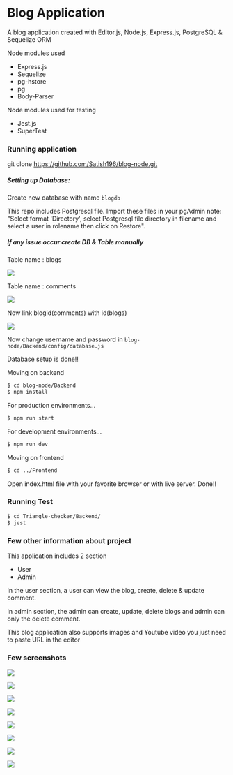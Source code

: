 # Blog Application

A blog application created with Editor.js, Node.js, Express.js, PostgreSQL & Sequelize ORM

Node modules used
  - Express.js
  - Sequelize 
  - pg-hstore
  - pg
  - Body-Parser

Node modules used for testing
  - Jest.js
  - SuperTest

### Running application

git clone https://github.com/Satish196/blog-node.git

##### Setting up Database:

Create new database with name ```blogdb```

This repo includes Postgresql file. Import these files in your pgAdmin note: "Select format 'Directory', select Postgresql file directory in filename and select a user in rolename then click on Restore". 

##### If any issue occur create DB & Table manually

Table name : blogs

![](Images/blog-tabel.png)

Table name : comments

![](Images/comment-tabel.png)

Now link blogid(comments) with id(blogs)

![](Images/relationship.png)

Now change username and password in ```blog-node/Backend/config/database.js  ```

Database setup is done!!

Moving on backend

```sh
$ cd blog-node/Backend
$ npm install
```

For production environments...

```sh
$ npm run start
```

For development environments...

```sh
$ npm run dev
```
Moving on frontend
```sh
$ cd ../Frontend
```
Open index.html file with your favorite browser or with live server.
Done!!

### Running Test

```sh
$ cd Triangle-checker/Backend/
$ jest
```

### Few other information about project

This application includes 2 section
- User
- Admin

In the user section, a user can view the blog, create, delete & update comment.

In admin section, the admin can create, update, delete blogs and admin can only the delete comment.

This blog application also supports images and Youtube video you just need to paste URL in the editor

### Few screenshots
![](Images/p1.png)

![](Images/p2.png)

![](Images/p3.png)

![](Images/p4.png)

![](Images/p5.png)

![](Images/p6.png)

![](Images/p7.png)

![](Images/p8.png)


